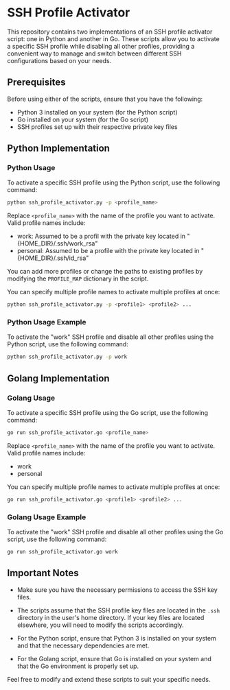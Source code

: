 # SSH Profile Activator

This repository contains two implementations of an SSH profile activator script: one in Python and another in Go. These scripts allow you to activate a specific SSH profile while disabling all other profiles, providing a convenient way to manage and switch between different SSH configurations based on your needs.

## Prerequisites

Before using either of the scripts, ensure that you have the following:

- Python 3 installed on your system (for the Python script)
- Go installed on your system (for the Go script)
- SSH profiles set up with their respective private key files

## Python Implementation

### Python Usage

To activate a specific SSH profile using the Python script, use the following command:

```bash
python ssh_profile_activator.py -p <profile_name>
```

Replace `<profile_name>` with the name of the profile you want to activate. Valid profile names include:

- work: Assumed to be a profil with the private key located in "{HOME_DIR}/.ssh/work_rsa"
- personal: Assumed to be a profile with the private key located in "{HOME_DIR}/.ssh/id_rsa"

You can add more profiles or change the paths to existing profiles by modifying the `PROFILE_MAP` dictionary in the script.

You can specify multiple profile names to activate multiple profiles at once:

```bash
python ssh_profile_activator.py -p <profile1> <profile2> ...
```

### Python Usage Example

To activate the "work" SSH profile and disable all other profiles using the Python script, use the following command:

```bash
python ssh_profile_activator.py -p work
```

## Golang Implementation

### Golang Usage

To activate a specific SSH profile using the Go script, use the following command:

```bash
go run ssh_profile_activator.go <profile_name>
```

Replace `<profile_name>` with the name of the profile you want to activate. Valid profile names include:

- work
- personal

You can specify multiple profile names to activate multiple profiles at once:

```bash
go run ssh_profile_activator.go <profile1> <profile2> ...
```

### Golang Usage Example

To activate the "work" SSH profile and disable all other profiles using the Go script, use the following command:

```bash
go run ssh_profile_activator.go work
```

## Important Notes

- Make sure you have the necessary permissions to access the SSH key files.

- The scripts assume that the SSH profile key files are located in the `.ssh` directory in the user's home directory. If your key files are located elsewhere, you will need to modify the scripts accordingly.

- For the Python script, ensure that Python 3 is installed on your system and that the necessary dependencies are met.

- For the Golang script, ensure that Go is installed on your system and that the Go environment is properly set up.

Feel free to modify and extend these scripts to suit your specific needs.
